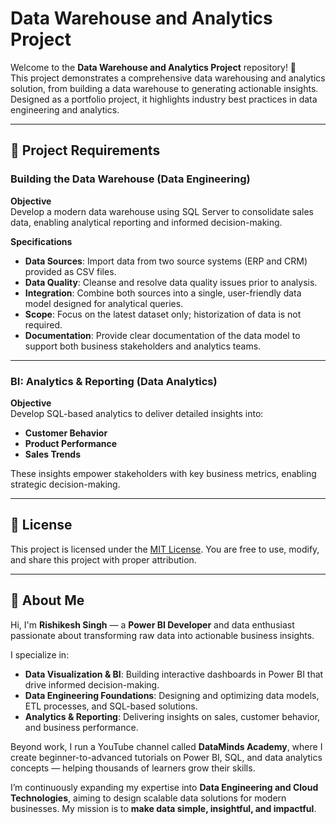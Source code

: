 # Data Warehouse and Analytics Project

Welcome to the **Data Warehouse and Analytics Project** repository! 🚀  
This project demonstrates a comprehensive data warehousing and analytics solution, from building a data warehouse to generating actionable insights. Designed as a portfolio project, it highlights industry best practices in data engineering and analytics.

---

## 🚀 Project Requirements

### Building the Data Warehouse (Data Engineering)

**Objective**  
Develop a modern data warehouse using SQL Server to consolidate sales data, enabling analytical reporting and informed decision-making.

**Specifications**
- **Data Sources**: Import data from two source systems (ERP and CRM) provided as CSV files.  
- **Data Quality**: Cleanse and resolve data quality issues prior to analysis.  
- **Integration**: Combine both sources into a single, user-friendly data model designed for analytical queries.  
- **Scope**: Focus on the latest dataset only; historization of data is not required.  
- **Documentation**: Provide clear documentation of the data model to support both business stakeholders and analytics teams.  

---

### BI: Analytics & Reporting (Data Analytics)

**Objective**  
Develop SQL-based analytics to deliver detailed insights into:
- **Customer Behavior**  
- **Product Performance**  
- **Sales Trends**  

These insights empower stakeholders with key business metrics, enabling strategic decision-making.

---

## 📝 License

This project is licensed under the [MIT License](./LICENSE). You are free to use, modify, and share this project with proper attribution.

---

## 🌟 About Me

Hi, I'm **Rishikesh Singh** — a **Power BI Developer** and data enthusiast passionate about transforming raw data into actionable business insights.  

I specialize in:  
- **Data Visualization & BI**: Building interactive dashboards in Power BI that drive informed decision-making.  
- **Data Engineering Foundations**: Designing and optimizing data models, ETL processes, and SQL-based solutions.  
- **Analytics & Reporting**: Delivering insights on sales, customer behavior, and business performance.  

Beyond work, I run a YouTube channel called **DataMinds Academy**, where I create beginner-to-advanced tutorials on Power BI, SQL, and data analytics concepts — helping thousands of learners grow their skills.  

I’m continuously expanding my expertise into **Data Engineering and Cloud Technologies**, aiming to design scalable data solutions for modern businesses. My mission is to **make data simple, insightful, and impactful**.  

